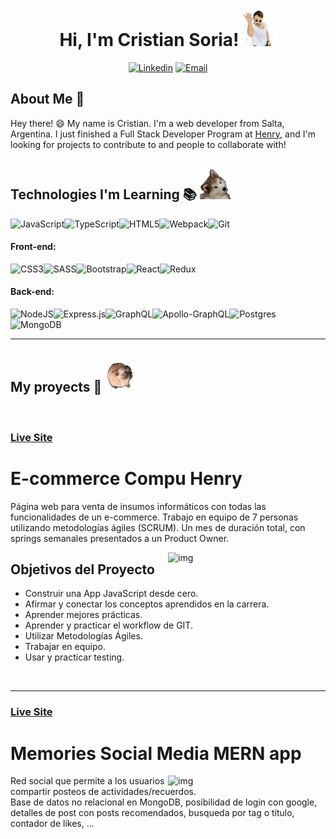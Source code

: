 
<h1 align="center">Hi, I'm Cristian Soria!<img src="./assets/salt.gif" width="60px" /></h1>

<div align="center">
  
[![Linkedin](https://img.shields.io/badge/linkedin-%230077B5.svg?&style=for-the-badge&logo=linkedin&logoColor=white&link=https://linkedin.com/in/crissoria/)](https://linkedin.com/in/crissoria/)
[![Email](https://img.shields.io/badge/Gmail-D14836?style=for-the-badge&logo=gmail&logoColor=white&link=mailto:crissoria07@gmail.com)](mailto:crissoria07@gmail.com)

</div>

## About Me :wave:

Hey there! :smile: My name is Cristian. I'm a web developer from Salta, Argentina. I just finished a Full Stack Developer Program at [Henry](https://www.soyhenry.com/), and I'm looking for projects to contribute to and people to collaborate with!

## Technologies I'm Learning :books: <img src="./assets/Confused_Dog.gif" height="50px" />

<img alt="JavaScript" src="https://img.shields.io/badge/javascript-%23323330.svg?&style=for-the-badge&logo=javascript&logoColor=%23F7DF1E"/><img alt="TypeScript" src="https://img.shields.io/badge/typescript-%23007ACC.svg?&style=for-the-badge&logo=typescript&logoColor=white"/><img alt="HTML5" src="https://img.shields.io/badge/html5-%23E34F26.svg?&style=for-the-badge&logo=html5&logoColor=white"/><img alt="Webpack" src="https://img.shields.io/badge/webpack-%238DD6F9.svg?&style=for-the-badge&logo=webpack&logoColor=black" /><img alt="Git" src="https://img.shields.io/badge/git-%23F05033.svg?&style=for-the-badge&logo=git&logoColor=white"/>

#### Front-end:

<img alt="CSS3" src="https://img.shields.io/badge/css3-%231572B6.svg?&style=for-the-badge&logo=css3&logoColor=white"/><img alt="SASS" src="https://img.shields.io/badge/SASS-hotpink.svg?&style=for-the-badge&logo=SASS&logoColor=white"/><img alt="Bootstrap" src="https://img.shields.io/badge/bootstrap-%23563D7C.svg?&style=for-the-badge&logo=bootstrap&logoColor=white"/><img alt="React" src="https://img.shields.io/badge/react-%2320232a.svg?&style=for-the-badge&logo=react&logoColor=%2361DAFB"/><img alt="Redux" src="https://img.shields.io/badge/redux-%23593d88.svg?&style=for-the-badge&logo=redux&logoColor=white"/>

#### Back-end:

<img alt="NodeJS" src="https://img.shields.io/badge/node.js-%2343853D.svg?&style=for-the-badge&logo=node.js&logoColor=white"/><img alt="Express.js" src="https://img.shields.io/badge/express.js-%23404d59.svg?&style=for-the-badge"/><img alt="GraphQL" src="https://img.shields.io/badge/-GraphQL-E10098?style=for-the-badge&logo=graphql"/><img alt="Apollo-GraphQL" src="https://img.shields.io/badge/-ApolloGraphQL-311C87?style=for-the-badge&logo=apollo-graphql"/><img alt="Postgres" src ="https://img.shields.io/badge/postgres-%23316192.svg?&style=for-the-badge&logo=postgresql&logoColor=white"/><img alt="MongoDB" src ="https://img.shields.io/badge/MongoDB-%234ea94b.svg?style=for-the-badge&logo=mongodb&logoColor=white"/>

<hr/>

## My proyects :tada: <img src="./assets/pug_dance.gif" width="55vw"/></em>

<br/>

### [Live Site](https://compu-henry.netlify.app)

# E-commerce Compu Henry

Página web para venta de insumos informáticos con todas las funcionalidades de un e-commerce.
Trabajo en equipo de 7 personas utilizando metodologías ágiles
(SCRUM). Un mes de duración total, con springs semanales
presentados a un Product Owner.

<img align="right" alt="img" src="https://i.ibb.co/rwk20kr/ecommerce.png" width="50%" height="auto" />

## Objetivos del Proyecto

- Construir una App JavaScript desde cero.
- Afirmar y conectar los conceptos aprendidos en la carrera.
- Aprender mejores prácticas.
- Aprender y practicar el workflow de GIT.
- Utilizar Metodologías Ágiles.
- Trabajar en equipo.
- Usar y practicar testing.

<br/>
<hr/>

### [Live Site](https://social-media-mern-app.netlify.app/)

# Memories Social Media MERN app

<img src="https://i.ibb.co/6NcCP1g/memories-Like-Edit-Delete.png" align="right" alt="img" width="50%" height="auto" border="0">

Red social que permite a los usuarios compartir posteos de actividades/recuerdos. <br/>
Base de datos no relacional en MongoDB, posibilidad de login con google, detalles de post con posts recomendados, busqueda por tag o título, contador de likes, ...
